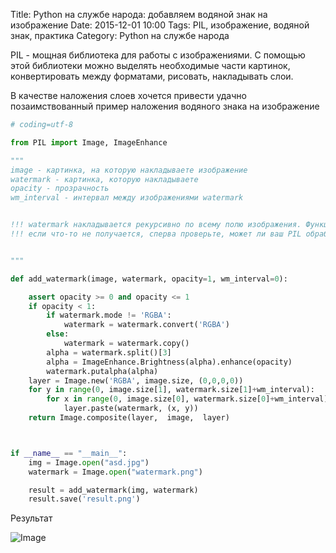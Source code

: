 Title: Python на службе народа: добавляем водяной знак на изображение
Date: 2015-12-01 10:00
Tags: PIL, изображение, водяной знак, практика
Category: Python на службе народа

PIL - мощная библиотека для работы с изображениями. С помощью этой библиотеки можно выделять необходимые части картинок, конвертировать между форматами, рисовать, накладывать слои. 

В качестве наложения слоев хочется привести удачно позаимствованный пример наложения водяного знака на изображение

```python
# coding=utf-8

from PIL import Image, ImageEnhance

"""
image - картинка, на которую накладываете изображение
watermark - картинка, которую накладываете
opacity - прозрачность
wm_interval - интервал между изображениями watermark


!!! watermark накладывается рекурсивно по всему полю изображения. Функция возвращает уже готовое изображение, которое надо еще сохранить.
!!! если что-то не получается, сперва проверьте, может ли ваш PIL обрабатывать изображения jpeg, png, gif. бывает что PIL установлен, но всем любимые форматы вовсе не поддерживает, т.к. не (корректно) установлен libjpeg и т.п.


"""

def add_watermark(image, watermark, opacity=1, wm_interval=0):

    assert opacity >= 0 and opacity <= 1
    if opacity < 1:
        if watermark.mode != 'RGBA':
            watermark = watermark.convert('RGBA')
        else:
            watermark = watermark.copy()
        alpha = watermark.split()[3]
        alpha = ImageEnhance.Brightness(alpha).enhance(opacity)
        watermark.putalpha(alpha)
    layer = Image.new('RGBA', image.size, (0,0,0,0))
    for y in range(0, image.size[1], watermark.size[1]+wm_interval):
        for x in range(0, image.size[0], watermark.size[0]+wm_interval):
            layer.paste(watermark, (x, y))
    return Image.composite(layer,  image,  layer)



if __name__ == "__main__":
    img = Image.open("asd.jpg")
    watermark = Image.open("watermark.png")

    result = add_watermark(img, watermark)
    result.save('result.png')

```

Результат

![Image](http://old.pynsk.ru/images/posts/watermark_result.png)
